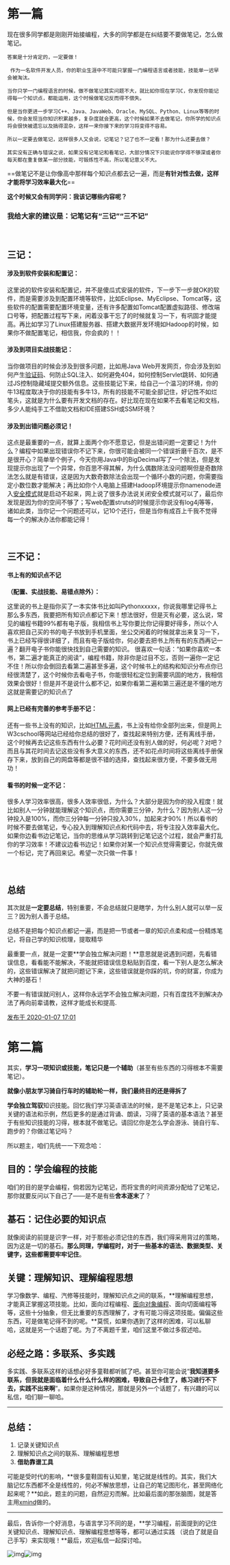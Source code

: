 # 第一篇





现在很多同学都是刚刚开始接编程，大多的同学都是在纠结要不要做笔记，怎么做笔记。

```apl
答案是十分肯定的，一定要做！      

 作为一名软件开发人员，你的职业生涯中不可能只掌握一门编程语言或者技能，技能单一迟早会被淘汰。

当你只学一门编程语言的时候，做不做笔记其实问题不大，就比如你现在学习C，你发现你能记得每一个知识点，都能运用，这个时候做笔记反而得不偿失。

但是当你更进一步学习C++、Java、JavaWeb、Oracle、MySQL、Python、Linux等等的时候，你会发现当你知识积累越多，复杂度就会更高，这个时候如果不去做笔记，你所学的知识点将会很快被遗忘以及搞得混杂，这样一来你接下来的学习将变得不容易。  

所以一定要去做笔记，这样很多人又会说，记笔记？记了也不一定看！那为什么还要去做？

其实没有正确与错误之说，如果没有记笔记和看笔记，大部分情况下只能说你学得不够深或者你每天都在重复做某一部分技能，可锻炼性不高，所以笔记意义不大。
```



==做笔记不是让你像高中那样每个知识点都去记一遍，而是**有针对性去做，这样才能将学习效率最大化**==    

  **这个时候又会有同学问：我该记哪些内容呢？**

### **我给大家的建议是：记笔记有“三记”“三不记”**



​       

##  三记：

#### 涉及到软件安装和配置记：

这里说的软件安装和配置记，并不是傻瓜式安装的软件，下一步下一步就OK的软件，而是需要涉及到配置环境等软件，比如Eclipse、MyEclipse、Tomcat等，这些软件的配置需要配置环境变量，还有许多配置如Tomcat配置虚拟路径、修改端口号等，把配置过程写下来，闲着没事干忘了的时候就复习一下，有巩固才能提高。再比如学习了Linux搭建服务器、搭建大数据开发环境如Hadoop的时候，如果你不做配置笔记，相信我，你会疯的！！

####  涉及到项目实战技能记：

当你做项目的时候会涉及到很多问题，比如用Java Web开发网页，你会涉及到如何产生[验证码](https://www.zhihu.com/search?q=验证码&search_source=Entity&hybrid_search_source=Entity&hybrid_search_extra={"sourceType"%3A"article"%2C"sourceId"%3A"101495997"})、何防止SQL注入、如何避免404，如何控制Servlet跳转、如何通过JS控制隐藏域提交额外信息。这些技能记下来，给自己一个温习的环境，你的牛13程度取决于你的技能有多牛13，所有的技能不可能全部记住，好记性不如烂笔头，这就是为什么要有开发文档的存在。好比现在现在如果不去看笔记和文档，多少人能纯手工不借助文档和IDE搭建SSH或SSM环境？

####  涉及到出错问题必须记！

这点是最重要的一点，就算上面两个你不愿意记，但是出错问题一定要记！为什么？编程中如果出现错误你不记下来，你很可能会被同一个错误折磨千百次，是不是很开心？简单举个例子，今天你用Java中的BigDecimal写了一个除法，但是发现提示你出现了一个异常，你百思不得其解，为什么偶数除法没问题啊但是奇数除法怎么就是有错误，这是因为大数奇数除法会出现一个循环小数的问题，你需要指定小数位数才能解决；再比如你个人电脑上搭建Hadoop环境提示你namenode进入[安全模式](https://www.zhihu.com/search?q=安全模式&search_source=Entity&hybrid_search_source=Entity&hybrid_search_extra={"sourceType"%3A"article"%2C"sourceId"%3A"101495997"})就是启动不起来，网上说了很多办法说关闭安全模式就可以了，最后你发现是因为你的空间不够了；写web配置struts的时候提示你说没有log4j等等，诸如此类，当你记一个问题还可以，记10个还行，但是当你有成百上千我不觉得每一个的解决办法你都能记得！

​       

## 三不记：

#### 书上有的知识点不记

**（配置、实战技能、易错点除外）：**

这里说的书上是指你买了一本实体书比如叫Pythonxxxxx，你说我哪里记得书上那么多东西，我要把所有知识点都记下来！想法很好，但是灭有必要，这么说，常见的编程书籍99%都有电子版，我相信书上写你要比你记得要好得多，所以个人喜欢把自己买的书的电子书放到手机里面，坐公交闲着的时候就拿出来复习一下，书上已经写得很详细了，而且有电子版给你，何必要去把书上所有有的东西再记一遍？翻开电子书你能很快找到自己需要的知识。        很喜欢一句话：“如果你喜欢一本书，第二遍才能真正的阅读”，编程书籍，除非你是过目不忘，否则一遍你一定记不住！所以你会倒回去看第二遍甚至多遍，这个时候书上的结构和知识分布点你已经很清楚了，这个时候你去看电子书，你能很轻松定位到需要巩固的地方，我相信效果会很好！但是并不是说什么都不记，如果你看第二遍和第三遍还是不懂的地方这就是需要记的知识点了 

#### 网上已经有完善的参考手册不记：

还有一些书上没有的知识，比如[HTML元素](https://www.zhihu.com/search?q=HTML元素&search_source=Entity&hybrid_search_source=Entity&hybrid_search_extra={"sourceType"%3A"article"%2C"sourceId"%3A"101495997"})，书上没有给你全部列出来，但是网上W3cschool等网站已经给你总结的很好了，查找起来特别方便，还有离线手册，这个时候再去记这些东西有什么必要？花时间还没有别人做的好，何必呢？对吧？而且与其花时间去记这些没有多大意义的东西，还不如花点时间将这些离线手册保存下来，放到自己的网盘等都是很不错的选择，查找起来很方便，不要多做无用功！

#### 看书的时候一定不记：

很多人学习效率很高，很多人效率很低，为什么？大部分是因为你的投入程度！就比如别人一分钟就能理解这个知识点，而你需要三分钟，为什么？因为别人这一分钟投入是100%，而你三分钟每一分钟只投入30%，加起来才90%！所以看书的时候不要去做笔记，专心投入到理解知识点和代码中去，将专注投入效率最大化。如果你边看书边记笔记，当你的思维从学习跳转到记笔记这个过程，就会严重打乱你的学习效率！不建议边看书边记！如果你对某一个知识点觉得需要记，你就先做一个标记，完了再回来记。希望一次只做一件事！

​      

## 总结

其次就是**一定要总结**，特别重要，不会总结就只是瞎学，为什么别人就可以举一反三？因为别人善于总结。

总结不是把每个知识点都记一遍，而是把一节或者一章的知识点柔和成一份精炼笔记，将自己学的知识梳理，提取精华        

最重要一点，就是一定要**学会独立解决问题！**意思就是说遇到问题，先看错误信息，看看能不能解决，不能就把错误信息粘贴到百度，看一下别人是怎么解决的，这些错误解决了就把问题记下来，这些错误就是你踩的坑，你的财富，你成为大神的基石！

不要一有错误就问别人，这样你永远学不会独立解决问题，只有百度找不到解决办法了再向前辈请教，这样才能成长和提高.        

[发布于 2020-01-07 17:01](http://zhuanlan.zhihu.com/p/101495997)

# 第二篇



其实，**学习一项知识或技能，笔记只是一个辅助**（甚至有些东西的习得根本不需要笔记）。

**就像小朋友学习骑自行车时的辅助轮一样，我们最终目的还是得拆了**

**学会独立驾驭**知识技能。回忆我们学习英语语法的时候，是不是笔记本上，只记录关键的语法和示例，然后更多的是通过背诵、朗读，习得了英语的基本语法？甚至于有些知识技能的习得，根本就不做笔记。请回忆你是怎么学会游泳、骑自行车、跑步的？你做过笔记吗？

所以题主，咱们先统一一下观念哈：

## 目的：学会编程的技能

​        咱们的目的是学会编程，倘若因为记笔记，而将宝贵的时间资源分配给了记笔记，那你就要反问以下自己了——是不是有些**舍本逐末**了？



## 基石：记住必要的知识点

​       就像阅读的前提是识字一样，对于那些必须记住的东西，我们得采用背过的策略，因为这是一切的基石。**那么同理，学编程时，对于一些基本的语法、数据类型、关键字，这些都需要牢牢记住**。



## 关键：理解知识、理解编程思想

​         学习像数学、编程、汽修等技能时，理解知识点之间的联系，**理解编程思想，才能真正掌握这项技能。比如，面向过程编程、[面向对象编程](https://www.zhihu.com/search?q=面向对象编程&search_source=Entity&hybrid_search_source=Entity&hybrid_search_extra={"sourceType"%3A"answer"%2C"sourceId"%3A"1525938519"})、面向切面编程等等，这些十分抽象，但无比重要的东西理解了，才有可能习得这项技能。偏偏这些东西，可是做笔记得不到的呢。**莫慌，如果你遇到了这样的困难，可以私聊哈，这就是另一个话题了呢。为了不离题千里，咱们这里不做过多叙述哈。



## 必经之路：多联系、多实践

​        多实践、多联系这样的话想必好多童鞋都听腻了吧。甚至你可能会说“**我知道要多联系，但我就是面临着什么什么什么样的困难，导致自己卡住了，练习进行不下去，实践不出来啊**”。如果你是这种情况，那就是另外一个话题了，有兴趣的可以私信，咱们聊一聊哈。

------

## 总结：

1. 记录关键知识点
2. 理解知识点之间的联系、理解编程思想
3. **借助靠谱工具**

可能是受时代的影响，**很多童鞋固有认知里，笔记就是线性的。其实，我们大脑记忆东西都不全是线性的，何必不解放思想，让自己的笔记图形化，甚至网络化起来呢？**如此，题主的问题，自然迎刃而解。比如最后面的那张脑图，就是答主用[xmind](https://www.zhihu.com/search?q=xmind&search_source=Entity&hybrid_search_source=Entity&hybrid_search_extra={"sourceType"%3A"answer"%2C"sourceId"%3A"1525938519"})做的。

------

最后，告诉你一个好消息，与语言学习不同的是，**学习编程，前面提到的记住关键知识点、理解知识点、理解编程思想等等，都可以通过实践 （说白了就是自己手写）来实现哦！**最后，欢迎私信一起探讨哈。

![img](https://cnchu-1310638968.cos.ap-nanjing.myqcloud.com/%E5%8D%9A%E5%AE%A2%E5%9B%BE%E7%89%87%E6%80%BB%E7%B1%BB/java/202209110032030.jpeg)![img](https://cnchu-1310638968.cos.ap-nanjing.myqcloud.com/%E5%8D%9A%E5%AE%A2%E5%9B%BE%E7%89%87%E6%80%BB%E7%B1%BB/java/202209110032788.jpeg)